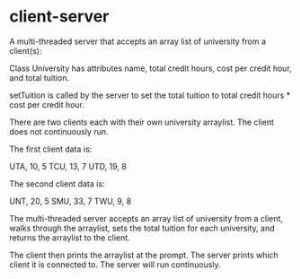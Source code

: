 # client-server
A multi-threaded server that accepts an array list of university from a client(s):

Class University has attributes name, total credit hours, cost per credit hour, and total tuition.
  
setTuition is called by the server to set the total tuition to total credit hours * cost per credit hour.

There are two clients each with their own university arraylist.  The client does not continuously run.  

The first client data is: 

UTA, 10, 5
TCU, 13, 7
UTD, 19, 8

The second client data is: 

UNT, 20, 5
SMU, 33, 7
TWU, 9, 8

The multi-threaded server accepts an array list of university from a client, walks through the arraylist, sets the total tuition for each university, and returns the arraylist to the client.  

The client then prints the arraylist at the prompt.  The server prints which client it is connected to.  The server will run continuously.
